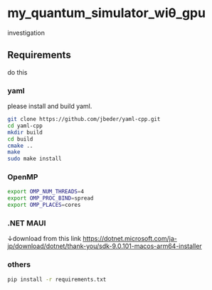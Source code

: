 # my_quantum_simulator_wiθ_gpu
investigation

## Requirements
do this

### yaml
please install and build yaml.
```zsh
git clone https://github.com/jbeder/yaml-cpp.git
cd yaml-cpp
mkdir build
cd build
cmake ..
make
sudo make install
```

### OpenMP
```zsh
export OMP_NUM_THREADS=4
export OMP_PROC_BIND=spread
export OMP_PLACES=cores
```


### .NET MAUI
↓download from this link
https://dotnet.microsoft.com/ja-jp/download/dotnet/thank-you/sdk-9.0.101-macos-arm64-installer

### others
```zsh
pip install -r requirements.txt
```



